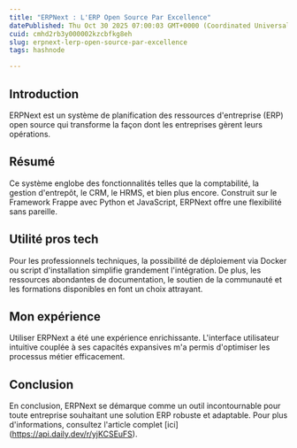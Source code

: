 ```yaml
---
title: "ERPNext : L'ERP Open Source Par Excellence"
datePublished: Thu Oct 30 2025 07:00:03 GMT+0000 (Coordinated Universal Time)
cuid: cmhd2rb3y000002kzcbfkg8eh
slug: erpnext-lerp-open-source-par-excellence
tags: hashnode

---
```


## Introduction

ERPNext est un système de planification des ressources d'entreprise (ERP) open source qui transforme la façon dont les entreprises gèrent leurs opérations.

## Résumé

Ce système englobe des fonctionnalités telles que la comptabilité, la gestion d'entrepôt, le CRM, le HRMS, et bien plus encore. Construit sur le Framework Frappe avec Python et JavaScript, ERPNext offre une flexibilité sans pareille.

## Utilité pros tech

Pour les professionnels techniques, la possibilité de déploiement via Docker ou script d'installation simplifie grandement l'intégration. De plus, les ressources abondantes de documentation, le soutien de la communauté et les formations disponibles en font un choix attrayant.

## Mon expérience

Utiliser ERPNext a été une expérience enrichissante. L'interface utilisateur intuitive couplée à ses capacités expansives m'a permis d'optimiser les processus métier efficacement.

## Conclusion

En conclusion, ERPNext se démarque comme un outil incontournable pour toute entreprise souhaitant une solution ERP robuste et adaptable. Pour plus d'informations, consultez l'article complet \[ici\](https://api.daily.dev/r/yjKCSEuFS).